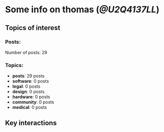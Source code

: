 # Some info on thomas (_@U2Q4137LL_)


## Topics of interest

### Posts: 

Number of posts: 29

### Topics:

* __posts__: 29 posts
* __software__: 0 posts
* __legal__: 0 posts
* __design__: 0 posts
* __hardware__: 0 posts
* __community__: 0 posts
* __medical__: 0 posts

## Key interactions 

